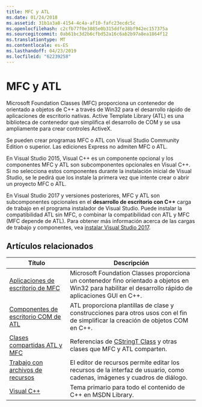 ```yaml
---
title: MFC y ATL
ms.date: 01/24/2018
ms.assetid: 31b1a3a8-4154-4c4a-af10-fafc23ecdc5c
ms.openlocfilehash: c2cfb77f0e3885e0b315ddfe38bf942ec157375a
ms.sourcegitcommit: 0ab61bc3d2b6cfbd52a16c6ab2b97a8ea1864f12
ms.translationtype: MT
ms.contentlocale: es-ES
ms.lasthandoff: 04/23/2019
ms.locfileid: "62239258"
---
```

# <a name="mfc-and-atl"></a>MFC y ATL

Microsoft Foundation Classes (MFC) proporciona un contenedor de orientado a objetos de C++ a través de Win32 para el desarrollo rápido de aplicaciones de escritorio nativas. Active Template Library (ATL) es una biblioteca de contenedor que simplifica el desarrollo de COM y se usa ampliamente para crear controles ActiveX.

Se pueden crear programas MFC o ATL con Visual Studio Community Edition o superior. Las ediciones Express no admiten MFC o ATL.

En Visual Studio 2015, Visual C++ es un componente opcional y los componentes MFC y ATL son subcomponentes opcionales en Visual C++. Si no selecciona estos componentes durante la instalación inicial de Visual Studio, se le pedirá que los instale la primera vez que intente crear o abrir un proyecto MFC o ATL.

En Visual Studio 2017 y versiones posteriores, MFC y ATL son subcomponentes opcionales en el **desarrollo de escritorio con C++** carga de trabajo en el programa instalador de Visual Studio. Puede instalar la compatibilidad ATL sin MFC, o combinar la compatibilidad con ATL y MFC (MFC depende de ATL). Para obtener más información acerca de las cargas de trabajo y componentes, vea [instalar Visual Studio 2017](/visualstudio/install/install-visual-studio).

## <a name="related-articles"></a>Artículos relacionados

|Título|Descripción|
|-----------|-----------------|
|[Aplicaciones de escritorio de MFC](../mfc/mfc-desktop-applications.md)|Microsoft Foundation Classes proporciona un contenedor fino orientado a objetos en Win32 para habilitar el desarrollo rápido de aplicaciones GUI en C++.|
|[Componentes de escritorio COM de ATL](../atl/atl-com-desktop-components.md)|ATL proporciona plantillas de clase y construcciones para otros usos con el fin de simplificar la creación de objetos COM en C++.|
|[Clases compartidas ATL y MFC](../atl-mfc-shared/atl-mfc-shared-classes.md)|Referencias de [CStringT Class](../atl-mfc-shared/reference/cstringt-class.md) y otras clases que MFC y ATL comparten.|
|[Trabajo con archivos de recursos](../windows/working-with-resource-files.md)|El editor de recursos permite editar los recursos de la interfaz de usuario, como cadenas, imágenes y cuadros de diálogo.|
|[Visual C++](../overview/visual-cpp-in-visual-studio.md)|Tema primario para todo el contenido de C++ en MSDN Library.|